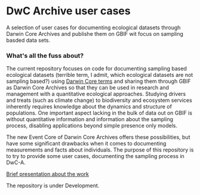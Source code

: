 # DwC Archive user cases

A selection of user cases for documenting ecological datasets through Darwin Core Archives and publishe them on GBIF wit focus on sampling basded data sets.

### What's all the fuss about? 
The current repository focuses on code for documenting sampling based ecological datasets (terrible term, I admit, which ecological datasets are not sampling based?) using [Darwin Core terms](http://rs.tdwg.org/dwc/terms/index.htm) and sharing them through GBIF as Darwin Core Archives so that they can be used in research and management with a quantitative ecological approaches. Studying drivers and treats (such as climate change) to biodiversity and ecosystem services inherently requires knowledge about the dynamics and structure of populations. One important aspect lacking in the bulk of data out on GBIF is without quantitative information and information about the sampling process, disabling applications beyond simple presence only models. 

The new Event Core of Darwin Core Archives offers these possibilities, but have some significant drawbacks when it comes to documenting measurements and facts about individuals. The purpose of this repository is to try to provide some user cases, documenting the sampling process in DwC-A. 

[Brief presentation about the work](https://goo.gl/rntxpT)

The repository is under Development.
